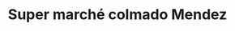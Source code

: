 ---
title: "Super marché colmado Mendez"
url: /montreal/super-marche-colmado-mendez/
shop: Lebensmittel
---